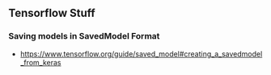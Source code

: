 ## Tensorflow Stuff
### Saving models in SavedModel Format
- https://www.tensorflow.org/guide/saved_model#creating_a_savedmodel_from_keras
